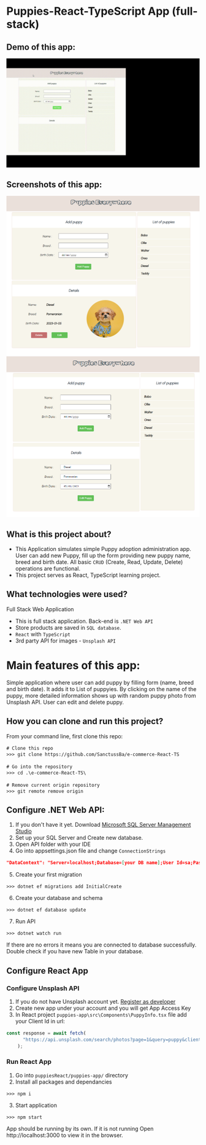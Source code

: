 # Puppies-React-TypeScript App (full-stack)

## Demo of this app:
![alt text](https://github.com/SanctussBa/FullStackCRUDPuppyApp/blob/master/demo.gif?raw=true)

## Screenshots of this app:
![alt text](https://github.com/SanctussBa/FullStackCRUDPuppyApp/blob/master/screenshot1.png?raw=true)
![alt text](https://github.com/SanctussBa/FullStackCRUDPuppyApp/blob/master/screenshot2.png?raw=true)

## What is this project about?

* This Application simulates simple Puppy adoption administration app. User can add new Puppy, fill up the form providing
new puppy name, breed and birth date. All basic `CRUD` (Create, Read, Update, Delete) operations are functional.
* This project serves as React, TypeScript learning project.

## What technologies were used?

Full Stack Web Application 
* This is full stack application. Back-end is `.NET Web API`
* Store products are saved in `SQL database`. 
* `React` with `TypeScript`
* 3rd party API for images - `Unsplash API`

# Main features of this app:
Simple application where user can add puppy by filling form (name, breed and birth date). It adds it to List of puppyies.
By clicking on the name of the puppy, more detailed information shows up with random puppy photo from Unsplash API.
User can edit and delete puppy.

## How you can clone and run this project?

From your command line, first clone this repo:

```
# Clone this repo
>>> git clone https://github.com/SanctussBa/e-commerce-React-TS

# Go into the repository
>>> cd .\e-commerce-React-TS\

# Remove current origin repository
>>> git remote remove origin

```

## Configure .NET Web API:

1. If you don't have it yet. Download [Microsoft SQL Server Management Studio](https://learn.microsoft.com/en-us/sql/ssms/download-sql-server-management-studio-ssms?view=sql-server-ver16#download-ssms)
2. Set up your SQL Server and Create new database.
3. Open API folder with your IDE
4. Go into appsettings.json file and change `ConnectionStrings`
```json
"DataContext": "Server=localhost;Database=[your DB name];User Id=sa;Password=[your password];TrustServerCertificate=True"
```
5. Create your first migration
```
>>> dotnet ef migrations add InitialCreate
```
6. Create your database and schema
```
>>> dotnet ef database update
```
7. Run API
```
>>> dotnet watch run
```
If there are no errors it means you are connected to database successfully. Double check if you have new Table in your database. 


## Configure React App


### Configure Unsplash API

1. If you do not have Unsplash account yet. [Register as developer](https://unsplash.com/developers)
2. Create new app under your account and you will get App Access Key
3. In React project `puppies-app\src\Components\PuppyInfo.tsx` file add your Client Id in url:
```Typescript
const response = await fetch(
      "https://api.unsplash.com/search/photos?page=1&query=puppy&client_id=[Your Unsplash Access Key]" // <-- HERE YOU HAVE TO ADD YOUR UNSPLASH ACCESS KEY
    );
```

### Run React App

1. Go into `puppiesReact/puppies-app/` directory
2. Install all packages and dependancies
```
>>> npm i
```
3. Start application
```
>>> npm start
```

App should be running by its own. If it is not running Open http://localhost:3000 to view it in the browser.
